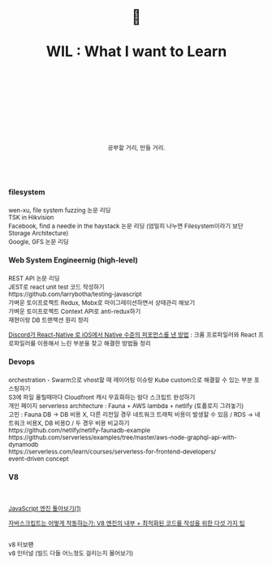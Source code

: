 <div align="center">
  <h1>
    <br/>
    <br/>
    ️📝
    <br />
    <br />
    WIL : What I want to Learn
    <br />
    <br />
    <br />
    <br />
  </h1>
  <sup>
    <br />
    <br />
    <br />
    공부할 거리, 만들 거리.
    <br />
  </sup>
  <br />
  <br />
  <!--pre>cd demo<br/>yarn start</pre-->
  <br />
</div>
<div>
<h4>filesystem</h4>
  <sup>
wen-xu, file  system fuzzing 논문 리딩
  <br />
    TSK in Hikvision
  <br />
    Facebook, find a needle in the haystack 논문 리딩 (엄밀히 나누면 Filesystem이라기 보단 Storage Architecture)
  <br />
    Google, GFS 논문 리딩
  <br />
  </sup>
  <h4>Web System Engineernig (high-level)</h4>
  <sup>
REST API 논문 리딩
  <br />
    JEST로 react unit test 코드 작성하기
  <br />
    https://github.com/larrybotha/testing-javascript
    <br />
    가벼운 토이프로젝트 Redux, Mobx로 마이그레이션하면서 상태관리 해보기
  <br />
    가벼운 토이프로젝트 Context API로 anti-redux하기
  <br />
    재현이랑 DB 트랜잭션 원리 정리
  <br />
    
   [Discord가 React-Native 로 iOS에서 Native 수준의 퍼포먼스를 낸 방법](https://blog.discordapp.com/how-discord-achieves-native-ios-performance-with-react-native-390c84dcd502) : 크롬 프로파일러와 React 프로파일러를 이용해서 느린 부분을 찾고 해결한 방법들 정리
    
  </sup>
  <h4>Devops</h4>
  <sup>
orchestration - Swarm으로 vhost할 때 레이어링 이슈랑 Kube custom으로 해결할 수 있는 부분 포스팅하기
  <br />
    S3에 파일 올릴때마다 Cloudfront 캐시 무효화하는 람다 스크립트 완성하기
  <br />
    개인 페이지 serverless architecture : Fauna + AWS lambda + netlify (토폴로지 그려놓기)
  <br />
    고민 : Fauna DB -> DB 비용 X, 다른 리전일 경우 네트워크 트래픽 비용이 발생할 수 있음 / RDS -> 네트워크 비용X, DB 비용O / 두 경우 비용 비교하기
  <br />
    https://github.com/netlify/netlify-faunadb-example
  <br />
    https://github.com/serverless/examples/tree/master/aws-node-graphql-api-with-dynamodb
    <br />
    https://serverless.com/learn/courses/serverless-for-frontend-developers/
    <br />
    event-driven concept
    <br />
  </sup>
    <h4>V8</h4>
  <sup>
<br />
    
[JavaScript 엔진 톺아보기(1)](https://velog.io/@godori/JavaScript-engine-1)

[자바스크립트는 어떻게 작동하는가: V8 엔진의 내부 + 최적화된 코드를 작성을 위한 다섯 가지 팁](https://engineering.huiseoul.com/%EC%9E%90%EB%B0%94%EC%8A%A4%ED%81%AC%EB%A6%BD%ED%8A%B8%EB%8A%94-%EC%96%B4%EB%96%BB%EA%B2%8C-%EC%9E%91%EB%8F%99%ED%95%98%EB%8A%94%EA%B0%80-v8-%EC%97%94%EC%A7%84%EC%9D%98-%EB%82%B4%EB%B6%80-%EC%B5%9C%EC%A0%81%ED%99%94%EB%90%9C-%EC%BD%94%EB%93%9C%EB%A5%BC-%EC%9E%91%EC%84%B1%EC%9D%84-%EC%9C%84%ED%95%9C-%EB%8B%A4%EC%84%AF-%EA%B0%80%EC%A7%80-%ED%8C%81-6c6f9832c1d9)

<br />
    v8 터보팬
  <br />
    v8 인터널 (빌드 다들 어느정도 걸리는지 물어보기)
  <br />
  </sup>
</div>
